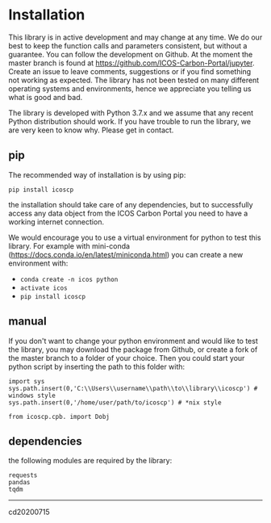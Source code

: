 # Installation


This library is in active development and may change at any time. We do our best to keep the function calls and parameters consistent, but without a guarantee. You can follow the development on Github. At the moment the master branch is found at https://github.com/ICOS-Carbon-Portal/jupyter.  Create an issue to leave comments, suggestions or if you find something not working as expected. The library has not been tested on many different operating systems and environments, hence we appreciate you telling us what is good and bad. 

The library is developed with  Python 3.7.x and we assume that any recent Python distribution should work.
If you have trouble to run the library, we are very keen to know why. Please get in contact.

## pip

The recommended way of installation is by using pip:

	pip install icoscp
	
the installation should take care of any dependencies, but to successfully access any data object from the ICOS Carbon Portal you need to have a working internet connection.

We would encourage you to use a virtual environment for python to test this library.
For example with mini-conda (https://docs.conda.io/en/latest/miniconda.html) you can create a new environment with:

- `conda create -n icos python`
- `activate icos`
- `pip install icoscp`


## manual

If you don't want to change your python environment and would like to test the library, you may download the package from Github, or create a fork of the master branch to a folder of your choice. Then you could start your python script by inserting the path to this folder with:

	import sys
	sys.path.insert(0,'C:\\Users\\username\\path\\to\\library\\icoscp') # windows style
	sys.path.insert(0,'/home/user/path/to/icoscp') # *nix style	
	
	from icoscp.cpb. import Dobj


## dependencies
the following modules are required by the library:

	requests
	pandas
	tqdm
	

<hr>cd20200715